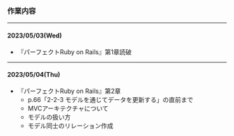 ### 作業内容
---
#### 2023/05/03(Wed)
- 『パーフェクトRuby on Rails』第1章読破
---
#### 2023/05/04(Thu)
- 『パーフェクトRuby on Rails』第2章
  - p.66「2-2-3 モデルを通じてデータを更新する」の直前まで
  - MVCアーキテクチャについて
  - モデルの扱い方
  - モデル同士のリレーション作成
